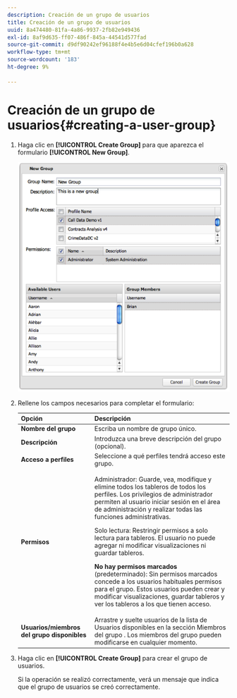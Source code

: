 ```yaml
---
description: Creación de un grupo de usuarios
title: Creación de un grupo de usuarios
uuid: 8a474480-81fa-4a86-9937-2fb82e949436
exl-id: 8af9d635-ff07-486f-845a-44541d577fad
source-git-commit: d9df90242ef96188f4e4b5e6d04cfef196b0a628
workflow-type: tm+mt
source-wordcount: '183'
ht-degree: 9%

---
```


# Creación de un grupo de usuarios{#creating-a-user-group}

1. Haga clic en **[!UICONTROL Create Group]** para que aparezca el formulario **[!UICONTROL New Group]**.

   ![](assets/create_user_group.png)

1. Rellene los campos necesarios para completar el formulario:

   <table id="choicetable_3AE53AAC8A07471394EA993917B6AE33"> 
    <thead class="chhead sthead"> 
    <th class="choptionhd"> Opción</th> 
    <th class="chdeschd"> Descripción</th> 
    </thead> 
    <tr class="chrow strow"> 
    <td class="choption"><strong>Nombre del grupo</strong></td> 
    <td class="chdesc stentry"> Escriba un nombre de grupo único.</td> 
    </tr> 
    <tr class="chrow strow"> 
    <td class="choption"><strong>Descripción</strong></td> 
    <td class="chdesc stentry"> Introduzca una breve descripción del grupo (opcional).</td> 
    </tr> 
    <tr class="chrow strow"> 
    <td class="choption"><strong>Acceso a perfiles</strong></td> 
    <td class="chdesc stentry"> Seleccione a qué perfiles tendrá acceso este grupo.</td> 
    </tr> 
    <tr class="chrow strow"> 
    <td class="choption"><strong>Permisos</strong></td> 
    <td class="chdesc stentry"> <p> <span class="uicontrol"> Administrador</span>: Guarde, vea, modifique y elimine todos los tableros de todos los perfiles. Los privilegios de administrador permiten al usuario iniciar sesión en el área de administración y realizar todas las funciones administrativas. </p> <p> <span class="uicontrol"> Solo</span> lectura: Restringir permisos a solo lectura para tableros. El usuario no puede agregar ni modificar visualizaciones ni guardar tableros. </p> <p> <b>No hay permisos marcados  </b>(predeterminado): Sin permisos marcados concede a los usuarios habituales permisos para el grupo. Estos usuarios pueden crear y modificar visualizaciones, guardar tableros y ver los tableros a los que tienen acceso. </p> </td> 
    </tr> 
    <tr class="chrow strow"> 
    <td class="choption"><strong>Usuarios/miembros del grupo disponibles</strong></td> 
    <td class="chdesc stentry">Arrastre y suelte usuarios de la lista de <span class="uicontrol"> Usuarios disponibles</span> en la sección <span class="uicontrol"> Miembros del grupo </span>. Los miembros del grupo pueden modificarse en cualquier momento. </td> 
    </tr> 
    </table>

1. Haga clic en **[!UICONTROL Create Group]** para crear el grupo de usuarios.

   Si la operación se realizó correctamente, verá un mensaje que indica que el grupo de usuarios se creó correctamente.
